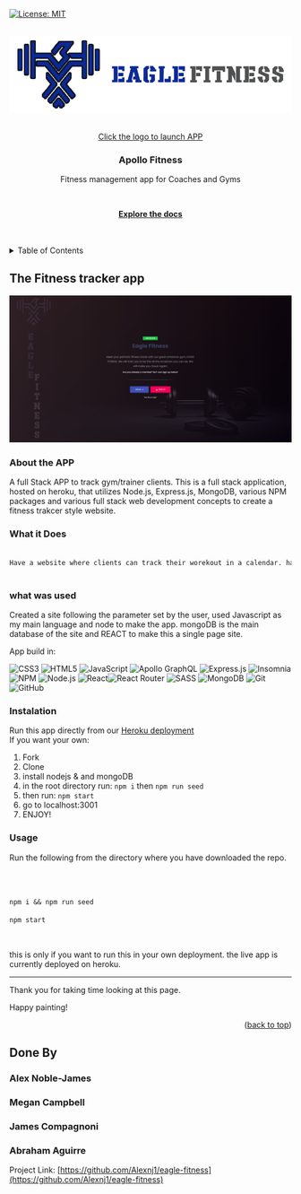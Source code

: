 <div  id="top"><div>

<!--

*** README for the FITNESS APP 

-->

  

<!-- Project Shields -->

  

 

[![License: MIT](https://img.shields.io/badge/License-MIT-yellow.svg)](https://opensource.org/licenses/MIT)

  

<!-- Project Logo -->

<br  />

<div  align="center">

<a  href="[heroku app here](https://eagle-fitness.herokuapp.com/)">

<img  src="./client/public/images/logo-full.png"  alt="logo">

<br>Click the logo to launch APP<br>

<a/>

<h3  align="center">

Apollo Fitness
</h3>

<p  align="center">

Fitness management app for Coaches and Gyms 
 
<br  />

<a  href="https://github.com/Alexnj1/eagle-fitness">

<strong>Explore the docs</strong>

</a>

<br  />

<br  />

</div>

  

<!-- TABLE OF CONTENTS -->

<details>

<summary>Table of Contents</summary>

<ol>

<li>

<a  href="#about-the-project">About The Project</a>

</li>

<li>

<a  href="#what-was-done"> What was done</a>

</li>

<li>

<a  href="#instalation"> instalation</a>

</li>

<li>

<a  href="#usage"> usage</a>

</li>

<li>

<a  href="#contact">Contact</a>

</li>

  

</ol>

</details>

  

<!-- ABOUT THE PROJECT -->

## The Fitness tracker app

  

[![Product Name Screen Shot][product-screenshot1]](./public/assets/images/11-express-homework-demo-01.png)

  

### About the APP

A full Stack APP to track gym/trainer clients. 
This is a full stack application, hosted on heroku, that utilizes Node.js, Express.js, MongoDB, various NPM packages and various full stack web development concepts to create a fitness trakcer style website. 

 

### What it Does

```md

Have a website where clients can track their worekout in a calendar. have a proficle, statictics and meal plans  



```
  

###  what was used 

  

Created a site following the parameter set by the user, used Javascript as my main language and node to make the app. mongoDB is the main database of the site and REACT to make this a single page site. 

  

App build in:
 
![CSS3](https://img.shields.io/badge/css3-%231572B6.svg?logo=css3&logoColor=white&style=for-the-badge) ![HTML5](https://img.shields.io/badge/html5-%23E34F26.svg?logo=html5&logoColor=white&style=for-the-badge) ![JavaScript](https://img.shields.io/badge/javascript-%23323330.svg?logo=javascript&logoColor=%23F7DF1E&style=for-the-badge) ![Apollo GraphQL](https://img.shields.io/badge/-ApolloGraphQL-311C87?logo=apollo-graphql&style=for-the-badge) ![Express.js](https://img.shields.io/badge/express.js-%23404d59.svg?logo=express&logoColor=%2361DAFB&style=for-the-badge) 
![Insomnia](https://img.shields.io/badge/Insomnia-black?logo=insomnia&logoColor=5849BE&style=for-the-badge)![NPM  ](https://img.shields.io/badge/NPM-%23000000.svg?logo=npm&logoColor=white&style=for-the-badge) ![Node.js  ](https://img.shields.io/badge/node.js-6DA55F?logo=node.js&logoColor=white&style=for-the-badge) ![React](https://img.shields.io/badge/react-%2320232a.svg?logo=react&logoColor=%2361DAFB&style=for-the-badge)![React Router](https://img.shields.io/badge/React_Router-CA4245?logo=react-router&logoColor=white&style=for-the-badge) ![SASS](https://img.shields.io/badge/SASS-hotpink.svg?logo=SASS&logoColor=white&style=for-the-badge) ![MongoDB](https://img.shields.io/badge/MongoDB-%234ea94b.svg?logo=mongodb&logoColor=white&style=for-the-badge) 
![Git](https://img.shields.io/badge/git-%23F05033.svg?logo=git&logoColor=white&style=for-the-badge)  ![GitHub](https://img.shields.io/badge/github-%23121011.svg?logo=github&logoColor=white&style=for-the-badge) 


  

### Instalation

Run this app directly from our [Heroku deployment](https://eagle-fitness.herokuapp.com/)  
If you want your own:

 1. Fork
 2. Clone
 3. install nodejs & and mongoDB
 4. in the root directory run:  `npm i` then `npm run seed`
 5. then run: `npm start`
 6. go to localhost:3001
 7. ENJOY!

  

### Usage

  

Run the following from the directory where you have downloaded the repo.

  

```

  

npm i && npm run seed

npm start

  

```

  

this is only if you want to run this in your own deployment. the live app is currently deployed on heroku.

 

-------------------------

Thank you for taking time looking at this page.

  

Happy painting!

  

<p  align="right">(<a  href="#top">back to top</a>)</p>

  

<!-- CONTACT -->

## Done By

  
### Alex Noble-James
### Megan Campbell
### James Compagnoni
### Abraham Aguirre  


Project Link: [https://github.com/Alexnj1/eagle-fitness](https://github.com/Alexnj1/eagle-fitness)

  

<!-- MARKDOWN LINKS & IMAGES -->

[product-screenshot1]: ./client/public/images/screenshot_1.png




